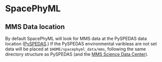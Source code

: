 # SpacePhyML

## MMS Data location
By default SpacePhyML will look for MMS data at the PySPEDAS data location ([PySPEDAS](https://pyspedas.readthedocs.io/en/stable/getting_started.html#local-data-directories).) If the PySPEDAS environmental varibleas are not set data will be placed at `$HOME/spacephyml_data/mms`, following the same directory structure as PySPEDAS (and the [MMS Science Data Center](https://lasp.colorado.edu/mms/sdc/public/)).
